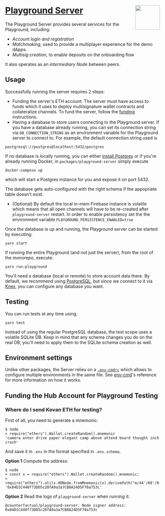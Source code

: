 # [Playground Server](https://github.com/counterfactual/monorepo/packages/playground-server) <img align="right" src="../../logo.svg" height="80px" />

The Playground Server provides several services for the Playground, including:

- _Account login and registration_
- _Matchmaking_, used to provide a multiplayer experience for the demo dApps.
- _Multisig creation_, to enable deposits on the onboarding flow

It also operates as an _intermediary Node_ between peers.

## Usage

Successfully running the server requires 2 steps:

- Funding the server's ETH account: The server must have access to funds which it uses to deploy multisignature wallet contracts and collateralize channels. To fund the server, follow the [funding](#Funding-the-Hub-Account-for-Playground-Testing) instructions.
- Having a database to store users connecting to the Playground server. If you have a database already running, you can set its connection string via `DB_CONNECTION_STRING` as an environment variable for the Playground server to connect to. For example, the default connection string used is

```
postgresql://postgres@localhost:5432/postgres
```

If no database is locally running, you can either [install Postgres](https://www.postgresql.org) or if you're already running Docker, in `packages/playground-server` simply execute

```
docker-compose up
```

which will start a Postgres instance for you and expose it on port 5432.

The database gets auto-configured with the right schema if the appopriate table doesn't exist.

- (Optional) By default the local in-mem Firebase instance is volatile which means that all open channels will have to be re-created after `playground-server` restart. In order to enable persistency set the the environment variable `PLAYGROUND_PERSISTENCE_ENABLED=true`

Once the database is up and running, the Playground server can be started by executing:

```shell
yarn start
```

If running the entire Playground (and not just the server), from the root of the monorepo, execute:

```shell
yarn run:playground
```

You'll need a database (local or remote) to store account data there. By default, we recommend using [PostgreSQL](https://www.postgresql.org/), but since we connect to it via [Knex](http://knexjs.org), you can configure any database you want.

## Testing

You can run tests at any time using:

```shell
yarn test
```

Instead of using the regular PostgreSQL database, the test scope uses a volatile SQLite DB. Keep in mind that any schema changes you do on the real DB, you'll need to apply them to the SQLite schema creation as well.

## Environment settings

Unlike other packages, the Server relies on a [`.env-cmdrc`](./.env-cmdrc) which allows to configure multiple environments in the same file. See [env-cmd](https://www.npmjs.com/package/env-cmd#rc-file-usage)'s reference for more information on how it works.

## Funding the Hub Account for Playground Testing

### Where do I send Kovan ETH for testing?

First of all, you need to generate a mnemonic:

```node
$ node
> require("ethers").Wallet.createRandom().mnemonic
'camera enter drive paper elegant camp above attend board thought inch crash'
```

And save it in `.env` in the format specified in `.env.schema`.

**Option 1** Compute the address:

```node
$ node
> const x = require("ethers").Wallet.createRandom().mnemonic;
> require("ethers").utils.HDNode.fromMnemonic(x).derivePath("m/44'/60'/0'/25446").address
'0x84D1C440f73DD5c20fA9a3a7CB8A24D5F70a753c'
```

**Option 2** Read the logs of `playground-server` when running it:

```
@counterfactual/playground-server: Node signer address: 0x84D1C440f73DD5c20fA9a3a7CB8A24D5F70a753c
```
